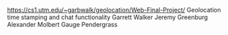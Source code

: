 https://cs1.utm.edu/~garbwalk/geolocation/Web-Final-Project/
Geolocation time stamping and chat functionality
Garrett Walker
Jeremy Greenburg
Alexander Molbert
Gauge Pendergrass
